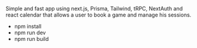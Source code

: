 Simple and fast app using next.js, Prisma, Tailwind, tRPC, NextAuth and react calendar that allows a user to book a game and manage his sessions.


- npm install
- npm run dev
- npm run build


